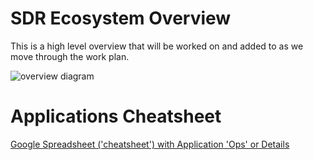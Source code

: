 # SDR Ecosystem Overview

This is a high level overview that will be worked on and added to as we move through the work plan.

![overview diagram](https://docs.google.com/drawings/d/1k48QLuNwv9YwWC3eWwvKjVI7gFMPnTJKhwyMve4ER0E/pub?w=1440&h=1080)

# Applications Cheatsheet

[Google Spreadsheet ('cheatsheet') with Application 'Ops' or Details](https://docs.google.com/spreadsheets/d/1_2L2fxUccPImcjhbjIQEj2VPUy4hZNUthAEKfFGws20/edit?usp=sharing)
